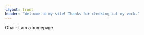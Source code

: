 ```yaml
---
layout: front
header: "Welcome to my site! Thanks for checking out my work."
---
```


Ohai - I am a homepage
